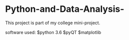 # Python-and-Data-Analysis-
This project is part of my college mini-project.

software used:
  $python 3.6
  $pyQT
  $matplotlib
  
